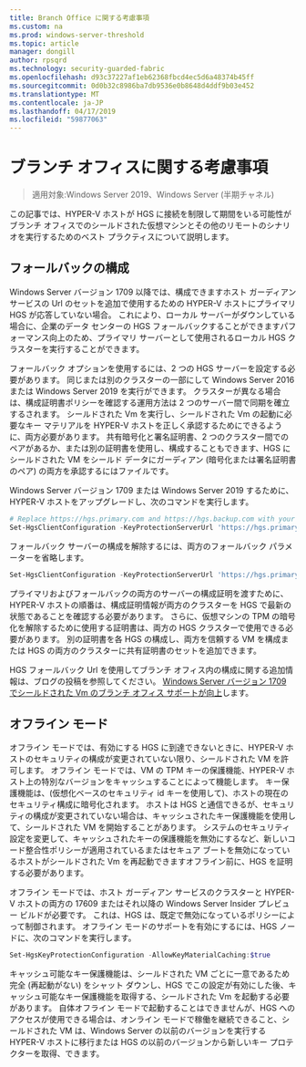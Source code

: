```yaml
---
title: Branch Office に関する考慮事項
ms.custom: na
ms.prod: windows-server-threshold
ms.topic: article
manager: dongill
author: rpsqrd
ms.technology: security-guarded-fabric
ms.openlocfilehash: d93c37227af1eb62368fbcd4ec5d6a48374b45ff
ms.sourcegitcommit: 0d0b32c8986ba7db9536e0b8648d4ddf9b03e452
ms.translationtype: MT
ms.contentlocale: ja-JP
ms.lasthandoff: 04/17/2019
ms.locfileid: "59877063"
---
```

# <a name="branch-office-considerations"></a>ブランチ オフィスに関する考慮事項

> 適用対象:Windows Server 2019、Windows Server (半期チャネル) 

この記事では、HYPER-V ホストが HGS に接続を制限して期間をいる可能性がブランチ オフィスでのシールドされた仮想マシンとその他のリモートのシナリオを実行するためのベスト プラクティスについて説明します。

## <a name="fallback-configuration"></a>フォールバックの構成

Windows Server バージョン 1709 以降では、構成できますホスト ガーディアン サービスの Url のセットを追加で使用するための HYPER-V ホストにプライマリ HGS が応答していない場合。
これにより、ローカル サーバーがダウンしている場合に、企業のデータ センターの HGS フォールバックすることができますパフォーマンス向上のため、プライマリ サーバーとして使用されるローカル HGS クラスターを実行することができます。

フォールバック オプションを使用するには、2 つの HGS サーバーを設定する必要があります。 同じまたは別のクラスターの一部にして Windows Server 2016 または Windows Server 2019 を実行ができます。 クラスターが異なる場合は、構成証明書ポリシーを確認する運用方法は 2 つのサーバー間で同期を確立するされます。 シールドされた Vm を実行し、シールドされた Vm の起動に必要なキー マテリアルを HYPER-V ホストを正しく承認するためにできるように、両方必要があります。 共有暗号化と署名証明書、2 つのクラスター間でのペアがあるか、または別の証明書を使用し、構成することもできます、HGS にシールドされた VM をシールド データにガーディアン (暗号化または署名証明書のペア) の両方を承認するにはファイルです。

Windows Server バージョン 1709 または Windows Server 2019 するために、HYPER-V ホストをアップグレードし、次のコマンドを実行します。
```powershell
# Replace https://hgs.primary.com and https://hgs.backup.com with your own domain names and protocols
Set-HgsClientConfiguration -KeyProtectionServerUrl 'https://hgs.primary.com/KeyProtection' -AttestationServerUrl 'https://hgs.primary.com/Attestation' -FallbackKeyProtectionServerUrl 'https://hgs.backup.com/KeyProtection' -FallbackAttestationServerUrl 'https://hgs.backup.com/Attestation'
```

フォールバック サーバーの構成を解除するには、両方のフォールバック パラメーターを省略します。
```powershell
Set-HgsClientConfiguration -KeyProtectionServerUrl 'https://hgs.primary.com/KeyProtection' -AttestationServerUrl 'https://hgs.primary.com/Attestation'
```

プライマリおよびフォールバックの両方のサーバーの構成証明を渡すために、HYPER-V ホストの順番は、構成証明情報が両方のクラスターを HGS で最新の状態であることを確認する必要があります。
さらに、仮想マシンの TPM の暗号化を解除するために使用する証明書は、両方の HGS クラスターで使用できる必要があります。
別の証明書を各 HGS の構成し、両方を信頼する VM を構成または HGS の両方のクラスターに共有証明書のセットを追加できます。

HGS フォールバック Url を使用してブランチ オフィス内の構成に関する追加情報は、ブログの投稿を参照してください。 [Windows Server バージョン 1709 でシールドされた Vm のブランチ オフィス サポートが向上](https://blogs.technet.microsoft.com/datacentersecurity/2017/11/15/improved-branch-office-support-for-shielded-vms-in-windows-server-version-1709/)します。


## <a name="offline-mode"></a>オフライン モード

オフライン モードでは、有効にする HGS に到達できないときに、HYPER-V ホストのセキュリティの構成が変更されていない限り、シールドされた VM を許可します。
オフライン モードでは、VM の TPM キーの保護機能、HYPER-V ホスト上の特別なバージョンをキャッシュすることによって機能します。
キー保護機能は、(仮想化ベースのセキュリティ id キーを使用して)、ホストの現在のセキュリティ構成に暗号化されます。
ホストは HGS と通信できるが、セキュリティの構成が変更されていない場合は、キャッシュされたキー保護機能を使用して、シールドされた VM を開始することがあります。
システムのセキュリティ設定を変更して、キャッシュされたキーの保護機能を無効にするなど、新しいコード整合性ポリシーが適用されているまたはセキュア ブートを無効になっているホストがシールドされた Vm を再起動できますオフライン前に、HGS を証明する必要があります。

オフライン モードでは、ホスト ガーディアン サービスのクラスターと HYPER-V ホストの両方の 17609 またはそれ以降の Windows Server Insider プレビュー ビルドが必要です。
これは、HGS は、既定で無効になっているポリシーによって制御されます。
オフライン モードのサポートを有効にするには、HGS ノードに、次のコマンドを実行します。

```powershell
Set-HgsKeyProtectionConfiguration -AllowKeyMaterialCaching:$true
```

キャッシュ可能なキー保護機能は、シールドされた VM ごとに一意であるため完全 (再起動がない) をシャット ダウンし、HGS でこの設定が有効にした後、キャッシュ可能なキー保護機能を取得する、シールドされた Vm を起動する必要があります。
自体オフライン モードで起動することはできませんが、HGS へのアクセスが使用できる場合は、オンライン モードで稼働を継続できること、シールドされた VM は、Windows Server の以前のバージョンを実行する HYPER-V ホストに移行または HGS の以前のバージョンから新しいキー プロテクターを取得、できます。
